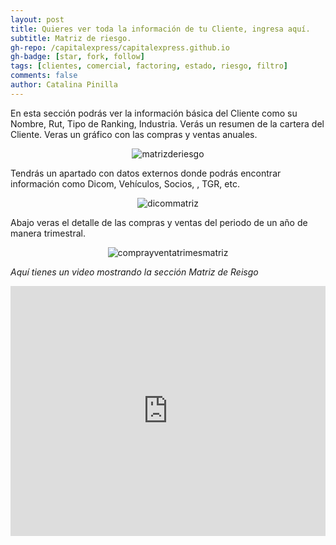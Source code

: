 ```yaml
---
layout: post
title: Quieres ver toda la información de tu Cliente, ingresa aquí.
subtitle: Matriz de riesgo.
gh-repo: /capitalexpress/capitalexpress.github.io
gh-badge: [star, fork, follow]
tags: [clientes, comercial, factoring, estado, riesgo, filtro]
comments: false
author: Catalina Pinilla
---
```


En esta sección podrás ver la información básica del Cliente como su Nombre, Rut, Tipo de Ranking, Industria. Verás un resumen de la cartera del Cliente. Veras un gráfico con las compras y ventas anuales.

<p align="center">
  <img src="https://cdn.capitalexpress.cl/img/matrizderiesgo.png" alt="matrizderiesgo">
</p>

Tendrás un apartado con datos externos donde podrás encontrar información como Dicom, Vehículos, Socios, , TGR, etc.

<p align="center">
  <img src="https://cdn.capitalexpress.cl/img/dicommatriz.png" alt="dicommatriz">
</p>

Abajo veras el detalle de las compras y ventas del periodo de un año de manera trimestral.

<p align="center">
  <img src="https://cdn.capitalexpress.cl/img/comprayventatrimesmatriz.png" alt="comprayventatrimesmatriz">
</p>

*Aquí tienes un video mostrando la sección Matriz de Reisgo*
<iframe width="100%" height="400" src="https://www.loom.com/embed/62e77b4f21984cafa4082c1f1a1c6d84" frameborder="0" allowfullscreen></iframe>
